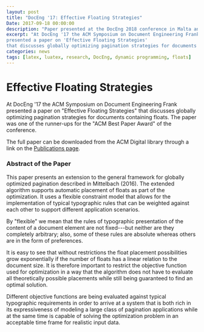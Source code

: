 ```yaml
---
layout: post
title: "DocEng '17: Effective Floating Strategies"
Date: 2017-09-18 00:00:00
description: "Paper presented at the DocEng 2018 conference in Malta and published in DocEng '17 Proceedings of the 2016 ACM Symposium on Document Engineering. Algorithm uses dynamic programming to achieve globally optimized pagination with floats. "
excerpt: "At DocEng '17 the ACM Symposium on Document Engineering Frank
presented a paper on 'Effective Floating Strategies'
that discusses globally optimizing pagination strategies for documents containing floats ..."
categories: news
tags: [latex, luatex, research, DocEng, dynamic programming, floats]
---
```


# Effective Floating Strategies

At DocEng '17 the ACM Symposium on Document Engineering Frank
presented a paper on "Effective Floating Strategies"
that discusses globally optimizing pagination strategies for documents containing floats.
The paper was one of the runner-ups for the "ACM Best Paper Award" of the
conference.

The full paper can be downloaded from the ACM Digital library through a link on the [Publications
page]({{site.baseurl}}/publications/).

### Abstract of the Paper

This paper presents an extension to the general framework for globally
optimized pagination described in Mittelbach (2016). The extended
algorithm supports automatic placement of floats as part of the
optimization. It uses a flexible constraint model that allows for the
implementation of typical typographic rules that can be weighted
against each other to support different application scenarios.

By "flexible" we mean that the rules of typographic presentation of
the content of a document element are not fixed---but neither are they
completely arbitrary; also, some of these rules are absolute whereas
others are in the form of preferences.

It is easy to see that without restrictions the float placement
possibilities grow exponentially if the number of floats has a linear
relation to the document size. It is therefore important to restrict
the objective function used for optimization in a way that the
algorithm does not have to evaluate all theoretically possible
placements while still being guaranteed to find an optimal solution.

Different objective functions are being evaluated against typical
typographic requirements in order to arrive at a system that is both
rich in its expressiveness of modeling a large class of pagination
applications while at the same time is capable of solving the
optimization problem in an acceptable time frame for realistic input
data.

